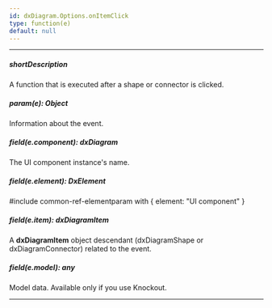 ```yaml
---
id: dxDiagram.Options.onItemClick
type: function(e)
default: null
---
```

---
##### shortDescription
A function that is executed after a shape or connector is clicked.

##### param(e): Object
Information about the event.

##### field(e.component): dxDiagram
The UI component instance's name.

##### field(e.element): DxElement
#include common-ref-elementparam with { element: "UI component" }

##### field(e.item): dxDiagramItem
A **dxDiagramItem** object descendant (dxDiagramShape or dxDiagramConnector) related to the event.

##### field(e.model): any
Model data. Available only if you use Knockout.

---
